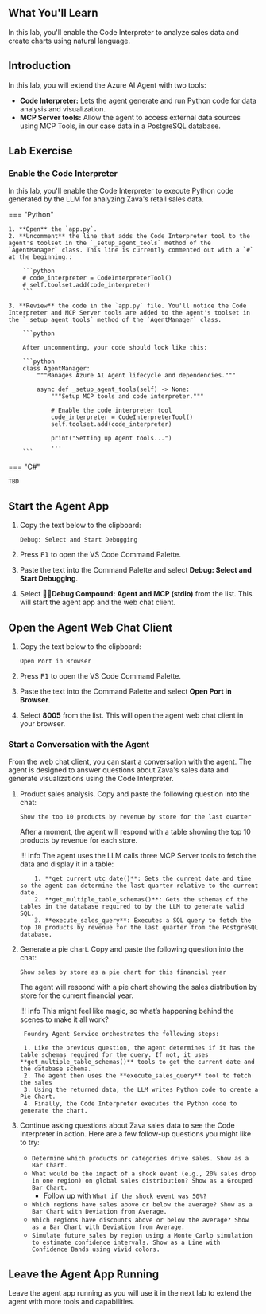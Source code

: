 ## What You'll Learn

In this lab, you'll enable the Code Interpreter to analyze sales data and create charts using natural language.

## Introduction

In this lab, you will extend the Azure AI Agent with two tools:

- **Code Interpreter:** Lets the agent generate and run Python code for data analysis and visualization.
- **MCP Server tools:** Allow the agent to access external data sources using MCP Tools, in our case data in a PostgreSQL database.

## Lab Exercise

### Enable the Code Interpreter

In this lab, you'll enable the Code Interpreter to execute Python code generated by the LLM for analyzing Zava's retail sales data.

=== "Python"

    1. **Open** the `app.py`.
    2. **Uncomment** the line that adds the Code Interpreter tool to the agent's toolset in the `_setup_agent_tools` method of the `AgentManager` class. This line is currently commented out with a `#` at the beginning.:

        ```python
        # code_interpreter = CodeInterpreterTool()
        # self.toolset.add(code_interpreter)
        ```

    3. **Review** the code in the `app.py` file. You'll notice the Code Interpreter and MCP Server tools are added to the agent's toolset in the `_setup_agent_tools` method of the `AgentManager` class.

        ```python

        After uncommenting, your code should look like this:

        ```python
        class AgentManager:
            """Manages Azure AI Agent lifecycle and dependencies."""

            async def _setup_agent_tools(self) -> None:
                """Setup MCP tools and code interpreter."""

                # Enable the code interpreter tool
                code_interpreter = CodeInterpreterTool()
                self.toolset.add(code_interpreter)

                print("Setting up Agent tools...")
                ...
        ```

=== "C#"

    TBD

## Start the Agent App

1. Copy the text below to the clipboard:

    ```text
    Debug: Select and Start Debugging
    ```

2. Press <kbd>F1</kbd> to open the VS Code Command Palette.
3. Paste the text into the Command Palette and select **Debug: Select and Start Debugging**.
4. Select **🔁🤖Debug Compound: Agent and MCP (stdio)** from the list. This will start the agent app and the web chat client.

## Open the Agent Web Chat Client

1. Copy the text below to the clipboard:

    ```text
    Open Port in Browser
    ```

2. Press <kbd>F1</kbd> to open the VS Code Command Palette.
3. Paste the text into the Command Palette and select **Open Port in Browser**.
4. Select **8005** from the list. This will open the agent web chat client in your browser.

### Start a Conversation with the Agent

From the web chat client, you can start a conversation with the agent. The agent is designed to answer questions about Zava's sales data and generate visualizations using the Code Interpreter.

1. Product sales analysis. Copy and paste the following question into the chat:

    ```text
    Show the top 10 products by revenue by store for the last quarter
    ```

    After a moment, the agent will respond with a table showing the top 10 products by revenue for each store.

    !!! info
        The agent uses the LLM calls three MCP Server tools to fetch the data and display it in a table:

           1. **get_current_utc_date()**: Gets the current date and time so the agent can determine the last quarter relative to the current date.
           2. **get_multiple_table_schemas()**: Gets the schemas of the tables in the database required to by the LLM to generate valid SQL.
           3. **execute_sales_query**: Executes a SQL query to fetch the top 10 products by revenue for the last quarter from the PostgreSQL database.

2. Generate a pie chart. Copy and paste the following question into the chat:

    ```text
    Show sales by store as a pie chart for this financial year
    ```

    The agent will respond with a pie chart showing the sales distribution by store for the current financial year.

    !!! info
        This might feel like magic, so what’s happening behind the scenes to make it all work?

        Foundry Agent Service orchestrates the following steps:

        1. Like the previous question, the agent determines if it has the table schemas required for the query. If not, it uses **get_multiple_table_schemas()** tools to get the current date and the database schema.
        2. The agent then uses the **execute_sales_query** tool to fetch the sales
        3. Using the returned data, the LLM writes Python code to create a Pie Chart.
        4. Finally, the Code Interpreter executes the Python code to generate the chart.

3. Continue asking questions about Zava sales data to see the Code Interpreter in action. Here are a few follow-up questions you might like to try:

    - ```Determine which products or categories drive sales. Show as a Bar Chart.```
    - ```What would be the impact of a shock event (e.g., 20% sales drop in one region) on global sales distribution? Show as a Grouped Bar Chart.```
        - Follow up with ```What if the shock event was 50%?```
    - ```Which regions have sales above or below the average? Show as a Bar Chart with Deviation from Average.```
    - ```Which regions have discounts above or below the average? Show as a Bar Chart with Deviation from Average.```
    - ```Simulate future sales by region using a Monte Carlo simulation to estimate confidence intervals. Show as a Line with Confidence Bands using vivid colors.```

<!-- ## Stop the Agent App

1. Switch back to the VS Code editor.
1. Press <kbd>Shift + F5</kbd> to stop the agent app. -->

## Leave the Agent App Running

Leave the agent app running as you will use it in the next lab to extend the agent with more tools and capabilities.
